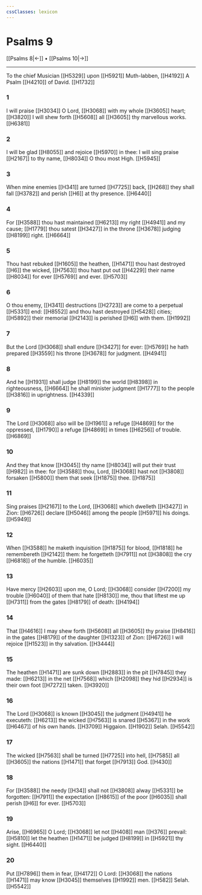 ```yaml
---
cssClasses: lexicon
---
```

# Psalms 9

[[Psalms 8|←]] • [[Psalms 10|→]]

---

To the chief Musician [[H5329]] upon [[H5921]] Muth-labben, [[H4192]] A Psalm [[H4210]] of David. [[H1732]]

### 1
I will praise [[H3034]] O Lord, [[H3068]] with my whole [[H3605]] heart; [[H3820]] I will shew forth [[H5608]] all [[H3605]] thy marvellous works. [[H6381]]

### 2
I will be glad [[H8055]] and rejoice [[H5970]] in thee: I will sing praise [[H2167]] to thy name, [[H8034]] O thou most High. [[H5945]]

### 3
When mine enemies [[H341]] are turned [[H7725]] back, [[H268]] they shall fall [[H3782]] and perish [[H6]] at thy presence. [[H6440]]

### 4
For [[H3588]] thou hast maintained [[H6213]] my right [[H4941]] and my cause; [[H1779]] thou satest [[H3427]] in the throne [[H3678]] judging [[H8199]] right. [[H6664]]

### 5
Thou hast rebuked [[H1605]] the heathen, [[H1471]] thou hast destroyed [[H6]] the wicked, [[H7563]] thou hast put out [[H4229]] their name [[H8034]] for ever [[H5769]] and ever. [[H5703]]

### 6
O thou enemy, [[H341]] destructions [[H2723]] are come to a perpetual [[H5331]] end: [[H8552]] and thou hast destroyed [[H5428]] cities; [[H5892]] their memorial [[H2143]] is perished [[H6]] with them. [[H1992]]

### 7
But the Lord [[H3068]] shall endure [[H3427]] for ever: [[H5769]] he hath prepared [[H3559]] his throne [[H3678]] for judgment. [[H4941]]

### 8
And he [[H1931]] shall judge [[H8199]] the world [[H8398]] in righteousness, [[H6664]] he shall minister judgment [[H1777]] to the people [[H3816]] in uprightness. [[H4339]]

### 9
The Lord [[H3068]] also will be [[H1961]] a refuge [[H4869]] for the oppressed, [[H1790]] a refuge [[H4869]] in times [[H6256]] of trouble. [[H6869]]

### 10
And they that know [[H3045]] thy name [[H8034]] will put their trust [[H982]] in thee: for [[H3588]] thou, Lord, [[H3068]] hast not [[H3808]] forsaken [[H5800]] them that seek [[H1875]] thee. [[H1875]]

### 11
Sing praises [[H2167]] to the Lord, [[H3068]] which dwelleth [[H3427]] in Zion: [[H6726]] declare [[H5046]] among the people [[H5971]] his doings. [[H5949]]

### 12
When [[H3588]] he maketh inquisition [[H1875]] for blood, [[H1818]] he remembereth [[H2142]] them: he forgetteth [[H7911]] not [[H3808]] the cry [[H6818]] of the humble. [[H6035]]

### 13
Have mercy [[H2603]] upon me, O Lord; [[H3068]] consider [[H7200]] my trouble [[H6040]] of them that hate [[H8130]] me, thou that liftest me up [[H7311]] from the gates [[H8179]] of death: [[H4194]]

### 14
That [[H4616]] I may shew forth [[H5608]] all [[H3605]] thy praise [[H8416]] in the gates [[H8179]] of the daughter [[H1323]] of Zion: [[H6726]] I will rejoice [[H1523]] in thy salvation. [[H3444]]

### 15
The heathen [[H1471]] are sunk down [[H2883]] in the pit [[H7845]] they made: [[H6213]] in the net [[H7568]] which [[H2098]] they hid [[H2934]] is their own foot [[H7272]] taken. [[H3920]]

### 16
The Lord [[H3068]] is known [[H3045]] the judgment [[H4941]] he executeth: [[H6213]] the wicked [[H7563]] is snared [[H5367]] in the work [[H6467]] of his own hands. [[H3709]] Higgaion. [[H1902]] Selah. [[H5542]]

### 17
The wicked [[H7563]] shall be turned [[H7725]] into hell, [[H7585]] all [[H3605]] the nations [[H1471]] that forget [[H7913]] God. [[H430]]

### 18
For [[H3588]] the needy [[H34]] shall not [[H3808]] alway [[H5331]] be forgotten: [[H7911]] the expectation [[H8615]] of the poor [[H6035]] shall perish [[H6]] for ever. [[H5703]]

### 19
Arise, [[H6965]] O Lord; [[H3068]] let not [[H408]] man [[H376]] prevail: [[H5810]] let the heathen [[H1471]] be judged [[H8199]] in [[H5921]] thy sight. [[H6440]]

### 20
Put [[H7896]] them in fear, [[H4172]] O Lord: [[H3068]] the nations [[H1471]] may know [[H3045]] themselves [[H1992]] men. [[H582]] Selah. [[H5542]]